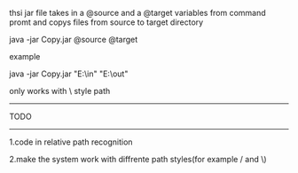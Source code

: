 thsi jar file takes in a @source and a @target variables from command promt and copys files from source to target directory

java -jar Copy.jar @source @target

example

java -jar Copy.jar "E:\in" "E:\out"

only works with \ style path

*********************************
TODO
*********************************
1.code in relative path recognition

2.make the system work with diffrente path styles(for example / and \\)
